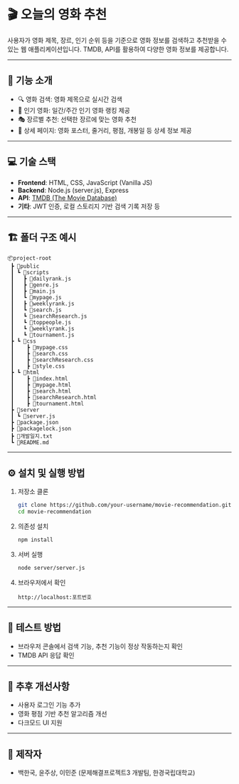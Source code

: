 
# 🎬 오늘의 영화 추천

사용자가 영화 제목, 장르, 인기 순위 등을 기준으로 영화 정보를 검색하고 추천받을 수 있는 웹 애플리케이션입니다. TMDB, API를 활용하여 다양한 영화 정보를 제공합니다.

---

## 📌 기능 소개

- 🔍 영화 검색: 영화 제목으로 실시간 검색
- 🌟 인기 영화: 일간/주간 인기 영화 랭킹 제공
- 🎭 장르별 추천: 선택한 장르에 맞는 영화 추천
- 📄 상세 페이지: 영화 포스터, 줄거리, 평점, 개봉일 등 상세 정보 제공

---

## 💻 기술 스택

- **Frontend**: HTML, CSS, JavaScript (Vanilla JS)
- **Backend**: Node.js (server.js), Express
- **API**: [TMDB (The Movie Database)](https://www.themoviedb.org/)
- **기타**: JWT 인증, 로컬 스토리지 기반 검색 기록 저장 등

---

## 🏗️ 폴더 구조 예시

```plaintext
📦project-root
 ┣ 📂public
 ┃ ┗ 📂scripts
 ┃   ┣ 📜dailyrank.js
 ┃   ┣ 📜genre.js
 ┃   ┣ 📜main.js
 ┃   ┗ 📜mypage.js
 ┃   ┣ 📜weeklyrank.js
 ┃   ┗ 📜search.js
 ┃   ┗ 📜searchResearch.js
 ┃   ┗ 📜toppeople.js
 ┃   ┗ 📜weeklyrank.js
 ┃   ┗ 📜tournament.js
 ┣ ┗ 📂css
 ┃    ┣ 📜mypage.css
 ┃    ┣ 📜search.css
 ┃    ┣ 📜searchResearch.css
 ┃    ┣ 📜style.css
 ┣ ┗ 📂html
 ┃    ┣ 📜index.html
 ┃    ┣ 📜mypage.html
 ┃    ┣ 📜search.html
 ┃    ┣ 📜searchResearch.html
 ┃    ┣ 📜tournament.html
 ┣ 📂server
 ┃ ┗ 📜server.js
 ┣ 📜package.json
 ┣ 📜packagelock.json
 ┣ 📜개발일지.txt
 ┗ 📜README.md
```

---

## ⚙️ 설치 및 실행 방법

1. 저장소 클론
   ```bash
   git clone https://github.com/your-username/movie-recommendation.git
   cd movie-recommendation
   ```

2. 의존성 설치
   ```bash
   npm install
   ```

3. 서버 실행
   ```bash
   node server/server.js
   ```

4. 브라우저에서 확인
   ```
   http://localhost:포트번호
   ```

---

## 🧪 테스트 방법

- 브라우저 콘솔에서 검색 기능, 추천 기능이 정상 작동하는지 확인
- TMDB API 응답 확인

---

## 📌 추후 개선사항

- 사용자 로그인 기능 추가
- 영화 평점 기반 추천 알고리즘 개선
- 다크모드 UI 지원

---

## 🙌 제작자

- 백한국, 윤주상, 이민준 (문제해결프로젝트3 개발팀, 한경국립대학교)
